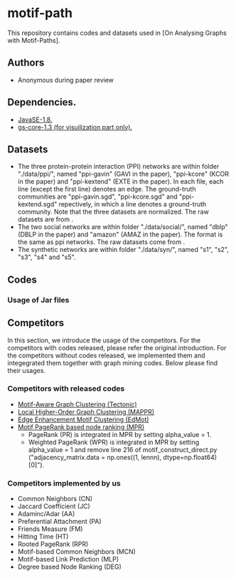 # motif-path

This repository contains codes and datasets used in [On Analysing Graphs with Motif-Paths].


## Authors 

- Anonymous during paper review

## Dependencies.
* [JavaSE-1.8.](https://www.oracle.com/java/technologies/javase-jdk8-downloads.html)
* [gs-core-1.3 (for visuilization part only).](http://graphstream-project.org/download/)

## Datasets

* The three protein-protein interaction (PPI) networks are within folder "./data/ppi/", named "ppi-gavin" (GAVI in the paper), "ppi-kcore" (KCOR in the paper) and "ppi-kextend" (EXTE in the paper). In each file, each line (except the first line) denotes an edge. The ground-truth communities are "ppi-gavin.sgd", "ppi-kcore.sgd" and "ppi-kextend.sgd" repectively, in which a line denotes a ground-truth community. Note that the three datasets are normalized. The raw datasets are from .
* The two social networks are within folder "./data/social/", named "dblp" (DBLP in the paper) and "amazon" (AMAZ in the paper). The format is the same as ppi networks. The raw datasets come from .
* The synthetic networks are within folder "./data/syn/", named "s1", "s2", "s3", "s4" and "s5".
 
## Codes
### Usage of Jar files 

## Competitors
In this section, we introduce the usage of the competitors. For the competitors with codes released, please refer the original introduction. For the competitors without codes released, we implemented them and integegrated them together with graph mining codes. Below please find their usages.
### Competitors with released codes
- [Motif-Aware Graph Clustering (Tectonic)](https://github.com/tsourolampis/tectonic) 
- [Local Higher-Order Graph Clustering (MAPPR)](http://snap.stanford.edu/mappr/)
- [Edge Enhancement Motif Clustering (EdMot)](https://github.com/benedekrozemberczki/EdMot) 
- [Motif PageRank based node ranking (MPR)](https://github.com/HKUST-KnowComp/Motif-based-PageRank) 
	- PageRank (PR) is integrated in MPR by setting alpha_value = 1. 
	- Weighted PageRank (WPR) is integrated in MPR by setting alpha_value = 1 and remove line 216 of motif_construct_direct.py ("adjacency_matrix.data = np.ones((1, lennn), dtype=np.float64)[0]").

### Competitors implemented by us
- Common Neighbors (CN)
- Jaccard Coefficient (JC)
- Adaminc/Adar (AA)
- Preferential Attachment (PA)
- Friends Measure (FM)
- Hitting Time (HT)
- Rooted PageRank (RPR)
- Motif-based Common Neighbors (MCN)
- Motif-based Link Prediction (MLP)
- Degree based Node Ranking (DEG)
